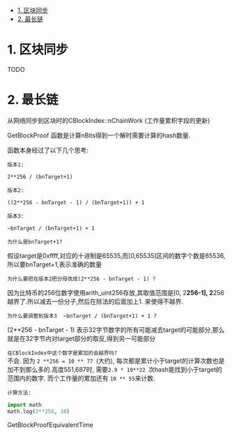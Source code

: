 

<!-- TOC -->

- [1. 区块同步](#1-区块同步)
- [2. 最长链](#2-最长链)

<!-- /TOC -->


<a id="markdown-1-区块同步" name="1-区块同步"></a>
# 1. 区块同步

TODO


<a id="markdown-2-最长链" name="2-最长链"></a>
# 2. 最长链

从网络同步到区块时的CBlockIndex::nChainWork (工作量累积字段的更新)

GetBlockProof 函数是计算nBits得到一个解时需要计算的hash数量.

函数本身经过了以下几个思考:

`版本1:`
```
2**256 / (bnTarget+1)
```

`版本2:`
```
((2**256 - bnTarget - 1) / (bnTarget+1)) + 1
```

`版本3:`
```
~bnTarget / (bnTarget+1) + 1
```

`为什么是bnTarget+1?`

假设target是0xffff,对应的十进制是65535,而[0,65535]区间的数字个数是65536,所以要bnTarget+1,表示准确的数量

`为什么要把在版本2把分母改成(2**256 - bnTarget - 1) ?`

因为比特币的256位数字使用arith_uint256存放,其取值范围是[0, 2**256-1], 2**256越界了.所以减去一份分子,然后在除法的后面加上1. 来使得不越界.

`为什么要调整到版本3  ~bnTarget / (bnTarget+1) + 1 ?`

(2**256 - bnTarget - 1) 表示32字节数字的所有可能减去target的可能部分,那么就是在32字节内对target部分的取反,得到另一可能部分

`在CBlockIndex中这个数字是累加的会越界吗?`  
不会. 因为 ```2 **256 = 10 ** 77 ```(大约), 每次都是累计小于target的计算次数也是加不到那么多的.高度551,687时, 需要```2.9 * 10**22 ```次hash能找到小于target的范围内的数字. 而个工作量的累加还有 ```10 ** 55```来计数.

`计算方法:`
```python
import math
math.log(2**256, 10)
```


GetBlockProofEquivalentTime

